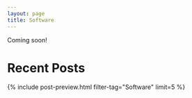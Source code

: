 ```yaml
---
layout: page
title: Software
---
```


Coming soon!

# Recent Posts

{% include post-preview.html filter-tag="Software" limit=5 %}